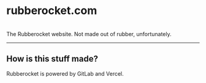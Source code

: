 <h1>rubberocket.com</h1>

<br>
The Rubberocket website. Not made out of rubber, unfortunately.
<br>
<hr>
<h2>How is this stuff made?</h2>
Rubberocket is powered by GitLab and Vercel.
